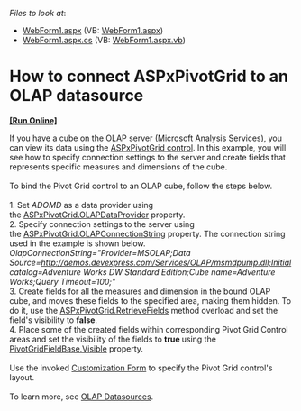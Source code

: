 <!-- default file list -->
*Files to look at*:

* [WebForm1.aspx](./CS/ASPxOlapRetrieveFieldsExample/WebForm1.aspx) (VB: [WebForm1.aspx](./VB/ASPxOlapRetrieveFieldsExample/WebForm1.aspx))
* [WebForm1.aspx.cs](./CS/ASPxOlapRetrieveFieldsExample/WebForm1.aspx.cs) (VB: [WebForm1.aspx.vb](./VB/ASPxOlapRetrieveFieldsExample/WebForm1.aspx.vb))
<!-- default file list end -->
# How to connect ASPxPivotGrid to an OLAP datasource
<!-- run online -->
**[[Run Online]](https://codecentral.devexpress.com/t344653/)**
<!-- run online end -->


If you have a cube on the OLAP server (Microsoft Analysis Services), you can view its data using the <a href="https://documentation.devexpress.com/AspNet/CustomDocument5830.aspx">ASPxPivotGrid control</a>. In this example, you will see how to specify connection settings to the server and create fields that represents specific measures and dimensions of the cube.<br><br>To bind the Pivot Grid control to an OLAP cube, follow the steps below.<br><br>1. Set <em>ADOMD</em> as a data provider using the <a href="https://documentation.devexpress.com/#AspNet/DevExpressWebASPxPivotGridASPxPivotGrid_OLAPDataProvidertopic">ASPxPivotGrid.OLAPDataProvider</a> property.<br>2. Specify connection settings to the server using the <a href="https://documentation.devexpress.com/#AspNet/DevExpressWebASPxPivotGridASPxPivotGrid_OLAPConnectionStringtopic">ASPxPivotGrid.OLAPConnectionString</a> property. The connection string used in the example is shown below.<br><em>OlapConnectionString="Provider=MSOLAP;Data Source=<a href="http://demos.devexpress.com/Services/OLAP/msmdpump.dll;Initial">http://demos.devexpress.com/Services/OLAP/msmdpump.dll;Initial</a> catalog=Adventure Works DW Standard Edition;Cube name=Adventure Works;Query Timeout=100;"</em><br>3. Create fields for all the measures and dimension in the bound OLAP cube, and moves these fields to the specified area, making them hidden. To do it, use the <a href="https://documentation.devexpress.com/#AspNet/DevExpressWebASPxPivotGridASPxPivotGrid_RetrieveFieldstopic(w5D4CA)">ASPxPivotGrid.RetrieveFields</a> method overload and set the field's visibility to <strong>false</strong>.<br>4. Place some of the created fields within corresponding Pivot Grid Control areas and set the visibility of the fields to <strong>true </strong>using the <a href="https://documentation.devexpress.com/#CoreLibraries/DevExpressXtraPivotGridPivotGridFieldBase_Visibletopic">PivotGridFieldBase.Visible</a> property.<br><br>Use the invoked <a href="https://documentation.devexpress.com/#AspNet/CustomDocument7265">Customization Form</a> to specify the Pivot Grid control's layout.<br><br>To learn more, see <a href="https://documentation.devexpress.com/#AspNet/CustomDocument11779">OLAP Datasources</a>.

<br/>


